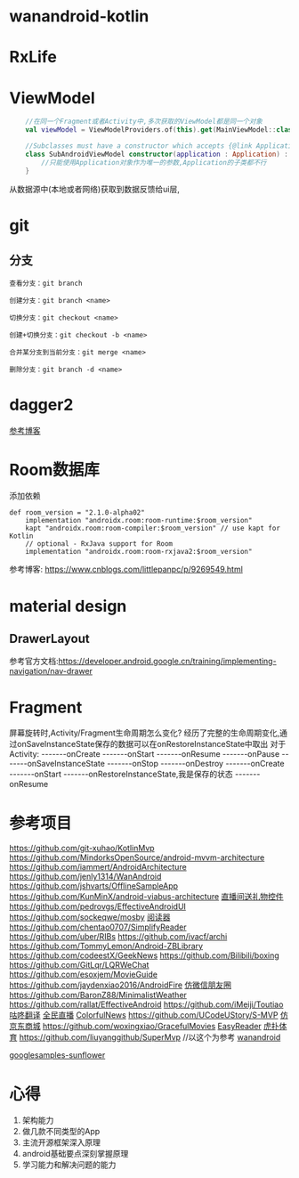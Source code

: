 # wanandroid-kotlin
# RxLife


# ViewModel
 ``` kotlin
     //在同一个Fragment或者Activity中,多次获取的ViewModel都是同一个对象
     val viewModel = ViewModelProviders.of(this).get(MainViewModel::class.java)
```
```kotlin
    //Subclasses must have a constructor which accepts {@link Application} as the only parameter.
    class SubAndroidViewModel constructor(application : Application) : AndroidViewModel(application) {
        //只能使用Application对象作为唯一的参数,Application的子类都不行
    }
```
从数据源中(本地或者网络)获取到数据反馈给ui层,


# git
## 分支
```
查看分支：git branch

创建分支：git branch <name>

切换分支：git checkout <name>

创建+切换分支：git checkout -b <name>

合并某分支到当前分支：git merge <name>

删除分支：git branch -d <name>
```


# dagger2
[参考博客](https://www.jianshu.com/p/cd2c1c9f68d4)


# Room数据库
添加依赖
```
def room_version = "2.1.0-alpha02"
    implementation "androidx.room:room-runtime:$room_version"
    kapt "androidx.room:room-compiler:$room_version" // use kapt for Kotlin
    // optional - RxJava support for Room
    implementation "androidx.room:room-rxjava2:$room_version"
```
参考博客: https://www.cnblogs.com/littlepanpc/p/9269549.html


# material design

## DrawerLayout
 参考官方文档:https://developer.android.google.cn/training/implementing-navigation/nav-drawer
 
 
# Fragment
屏幕旋转时,Activity/Fragment生命周期怎么变化?
    经历了完整的生命周期变化,通过onSaveInstanceState保存的数据可以在onRestoreInstanceState中取出
对于Activity:
    -------onCreate
    -------onStart
    -------onResume
    -------onPause
    -------onSaveInstanceState
    -------onStop
    -------onDestroy
    -------onCreate
    -------onStart
    -------onRestoreInstanceState,我是保存的状态
    -------onResume
 
# 参考项目
https://github.com/git-xuhao/KotlinMvp
https://github.com/MindorksOpenSource/android-mvvm-architecture
https://github.com/iammert/AndroidArchitecture
https://github.com/jenly1314/WanAndroid
https://github.com/jshvarts/OfflineSampleApp
https://github.com/KunMinX/android-viabus-architecture
[直播间送礼物控件](https://github.com/jenly1314/GiftSurfaceView)
https://github.com/pedrovgs/EffectiveAndroidUI
https://github.com/sockeqwe/mosby
[阅读器](https://github.com/smuyyh/BookReader)
https://github.com/chentao0707/SimplifyReader
https://github.com/uber/RIBs
https://github.com/ivacf/archi
https://github.com/TommyLemon/Android-ZBLibrary
https://github.com/codeestX/GeekNews
https://github.com/Bilibili/boxing
https://github.com/GitLqr/LQRWeChat
https://github.com/esoxjem/MovieGuide
https://github.com/jaydenxiao2016/AndroidFire
[仿微信朋友圈](https://github.com/Naoki2015/CircleDemo)
https://github.com/BaronZ88/MinimalistWeather
https://github.com/rallat/EffectiveAndroid
https://github.com/iMeiji/Toutiao
[咕咚翻译](https://github.com/maoruibin/TranslateApp)
[全民直播](https://github.com/jenly1314/KingTV)
[ColorfulNews](https://github.com/kaku2015/ColorfulNews)
https://github.com/UCodeUStory/S-MVP
[仿京东商城](https://github.com/liu-xiao-dong/JD-Test)
https://github.com/woxingxiao/GracefulMovies
[EasyReader](https://github.com/laotan7237/EasyReader)
[虎扑体育](https://github.com/gzsll/TLint)
https://github.com/liuyanggithub/SuperMvp
//以这个为参考
[wanandroid](https://github.com/songmao123/WanAndroid)


[googlesamples-sunflower](https://github.com/googlesamples/android-sunflower)








# 心得
1. 架构能力
2. 做几款不同类型的App
3. 主流开源框架深入原理
4. android基础要点深刻掌握原理
5. 学习能力和解决问题的能力
